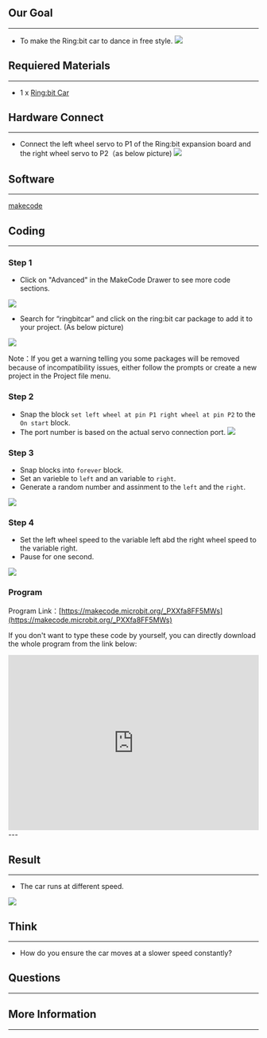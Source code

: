 ## Our Goal
---
- To make the Ring:bit car to dance in free style. 
![](https://i.imgur.com/j6kX56N.jpg)

## Requiered Materials
---
- 1 x [Ring:bit Car](https://www.elecfreaks.com/estore/elecfreaks-ring-bit.html)

## Hardware Connect
---
- Connect the left wheel servo to P1 of the Ring:bit expansion board and the right wheel servo to P2（as below picture)
![](https://i.imgur.com/MT6Y00d.png)

## Software
---
[makecode](https://makecode.microbit.org/#)

## Coding
---
### Step 1

- Click on "Advanced" in the MakeCode Drawer to see more code sections.

![](https://i.imgur.com/2qCyzQ7.png)

- Search for “ringbitcar” and click on the ring:bit car package to add it to your project. (As below picture)

![](https://i.imgur.com/1Wq2Mov.jpg)

Note：If you get a warning telling you some packages will be removed because of incompatibility issues, either follow the prompts or create a new project in the Project file menu.

### Step 2

- Snap the block `set left wheel at pin P1 right wheel at pin P2` to the `On start` block. 
- The port number is based on the actual servo connection port.
![](https://i.imgur.com/igG5TVD.png)

### Step 3
- Snap blocks into `forever` block.
- Set an varieble to `left` and an variable to `right`.
- Generate a random number and assinment to the `left` and the `right`.

![](https://i.imgur.com/2PPYJ0T.png)

### Step 4

- Set the left wheel speed to the variable left abd the right wheel speed to the variable right.
- Pause for one second.

![](https://i.imgur.com/HSujBjF.png)


### Program

Program Link：[https://makecode.microbit.org/_PXXfa8FF5MWs](https://makecode.microbit.org/_PXXfa8FF5MWs)

If you don't want to type these code by yourself, you can directly download the whole program from the link below:

<div style="position:relative;height:0;padding-bottom:70%;overflow:hidden;"><iframe style="position:absolute;top:0;left:0;width:100%;height:100%;" src="https://makecode.microbit.org/#pub:_PXXfa8FF5MWs" frameborder="0" sandbox="allow-popups allow-forms allow-scripts allow-same-origin"></iframe></div>  
---


## Result
---
- The car runs at different speed.


![](https://i.imgur.com/XAdHc64.gif)

## Think
---
- How do you ensure the car moves at a slower speed constantly?

## Questions
---


## More Information 
---

